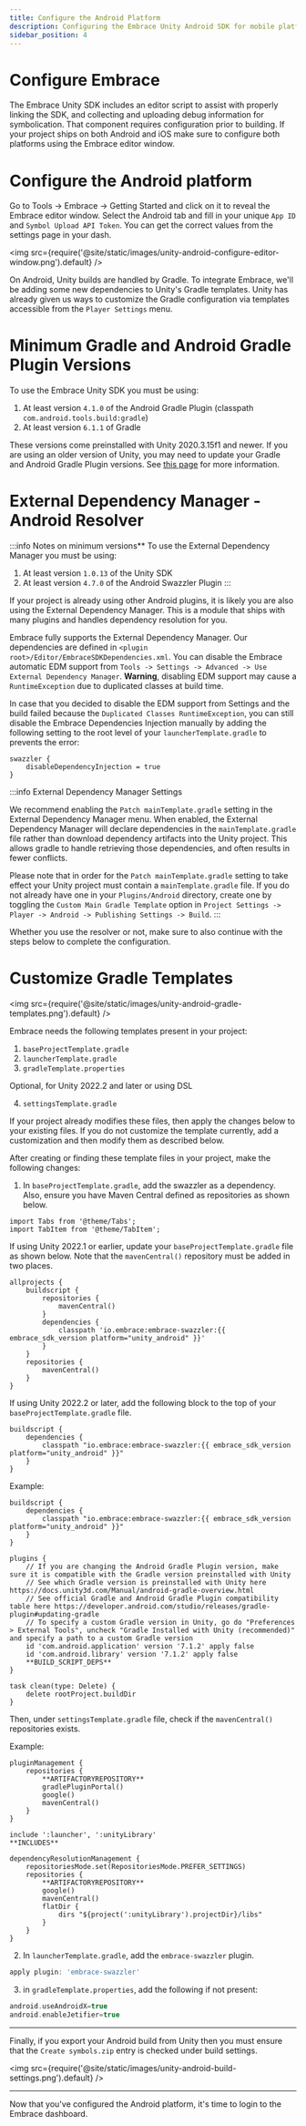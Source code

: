 ```yaml
---
title: Configure the Android Platform
description: Configuring the Embrace Unity Android SDK for mobile platforms
sidebar_position: 4
---
```


# Configure Embrace

The Embrace Unity SDK includes an editor script to assist with properly linking the SDK, and collecting and uploading debug information for symbolication. That component requires configuration prior to building. If your project ships on both Android and iOS make sure to configure both platforms using the Embrace editor window.

# Configure the Android platform

Go to Tools -> Embrace -> Getting Started and click on it to reveal the Embrace editor window. Select the Android tab and fill in your unique `App ID` and `Symbol Upload API Token`. You can get the correct values from the settings page in your dash.

<img src={require('@site/static/images/unity-android-configure-editor-window.png').default} />

On Android, Unity builds are handled by Gradle. To integrate Embrace, we'll be adding some new dependencies to Unity's Gradle templates. Unity has already given us ways to customize the Gradle configuration via templates accessible from the `Player Settings` menu.

# Minimum Gradle and Android Gradle Plugin Versions

To use the Embrace Unity SDK you must be using:
1. At least version `4.1.0` of the Android Gradle Plugin (classpath `com.android.tools.build:gradle`)
1. At least version `6.1.1` of Gradle

These versions come preinstalled with Unity 2020.3.15f1 and newer. If you are using an older version of Unity, you may need to update your Gradle and Android Gradle Plugin versions. See [this page](https://docs.unity3d.com/Manual/android-gradle-overview.html) for more information.

# External Dependency Manager - Android Resolver

:::info Notes on minimum versions**
To use the External Dependency Manager you must be using:
1. At least version `1.0.13` of the Unity SDK
1. At least version `4.7.0` of the Android Swazzler Plugin
:::

If your project is already using other Android plugins, it is likely you are also using the External Dependency Manager. This is a module that ships with many plugins and handles dependency resolution for you.  

Embrace fully supports the External Dependency Manager. Our dependencies are defined in `<plugin root>/Editor/EmbraceSDKDependencies.xml`. You can disable the Embrace automatic EDM support from `Tools -> Settings -> Advanced -> Use External Dependency Manager`. **Warning**, disabling EDM support may cause a `RuntimeException` due to duplicated classes at build time.

In case that you decided to disable the EDM support from Settings and the build failed because the `Duplicated Classes RuntimeException`, you can still disable the Embrace Dependencies Injection manually by adding the following setting to the root level of your `launcherTemplate.gradle` to prevents the error:

```
swazzler {
    disableDependencyInjection = true
}
```

:::info External Dependency Manager Settings

We recommend enabling the `Patch mainTemplate.gradle` setting in the External Dependency Manager menu. When enabled, the External Dependency Manager will declare dependencies in the `mainTemplate.gradle` file rather than download dependency artifacts into the Unity project. This allows gradle to handle retrieving those dependencies, and often results in fewer conflicts.

Please note that in order for the `Patch mainTemplate.gradle` setting to take effect your Unity project must contain a `mainTemplate.gradle` file. If you do not already have one in your `Plugins/Android` directory, create one by toggling the `Custom Main Gradle Template` option in `Project Settings -> Player -> Android -> Publishing Settings -> Build`.
:::

Whether you use the resolver or not, make sure to also continue with the steps below to complete the configuration.

# Customize Gradle Templates

<img src={require('@site/static/images/unity-android-gradle-templates.png').default} />

Embrace needs the following templates present in your project:

1. `baseProjectTemplate.gradle`
2. `launcherTemplate.gradle`
3. `gradleTemplate.properties`


Optional, for Unity 2022.2 and later or using DSL

4. `settingsTemplate.gradle`

If your project already modifies these files, then apply the changes below to your existing files. If you do not customize the template currently, add a customization and then modify them as described below.

After creating or finding these template files in your project, make the following changes:

1. In `baseProjectTemplate.gradle`, add the swazzler as a dependency. Also, ensure you have Maven Central defined as repositories as shown below. 

```mdx-code-block
import Tabs from '@theme/Tabs';
import TabItem from '@theme/TabItem';
```

<Tabs groupId="gradle_version" queryString="gradle_version">
<TabItem value="agp_below_7_1" label="2022.1 or earlier or AGP below 7.1.2">

If using Unity 2022.1 or earlier, update your `baseProjectTemplate.gradle` file as shown below. Note that the `mavenCentral()` repository must be added in two places.

    allprojects {
        buildscript {
            repositories {
                mavenCentral()
            }
            dependencies {
                classpath 'io.embrace:embrace-swazzler:{{ embrace_sdk_version platform="unity_android" }}'
            }
        }
        repositories {
            mavenCentral()
        }
    }

</TabItem>
<TabItem value="agp_above_7_1" label="Unity 2022.2 or later or AGP 7.1.2 or later">

If using Unity 2022.2 or later, add the following block to the top of your `baseProjectTemplate.gradle` file.

    buildscript {
        dependencies {
            classpath "io.embrace:embrace-swazzler:{{ embrace_sdk_version platform="unity_android" }}"
        }
    }

Example:

    buildscript {
        dependencies {
            classpath "io.embrace:embrace-swazzler:{{ embrace_sdk_version platform="unity_android" }}"
        }
    }

    plugins {
        // If you are changing the Android Gradle Plugin version, make sure it is compatible with the Gradle version preinstalled with Unity
        // See which Gradle version is preinstalled with Unity here https://docs.unity3d.com/Manual/android-gradle-overview.html
        // See official Gradle and Android Gradle Plugin compatibility table here https://developer.android.com/studio/releases/gradle-plugin#updating-gradle
        // To specify a custom Gradle version in Unity, go do "Preferences > External Tools", uncheck "Gradle Installed with Unity (recommended)" and specify a path to a custom Gradle version
        id 'com.android.application' version '7.1.2' apply false
        id 'com.android.library' version '7.1.2' apply false
        **BUILD_SCRIPT_DEPS**
    }

    task clean(type: Delete) {
        delete rootProject.buildDir
    }

Then, under `settingsTemplate.gradle` file, check if the `mavenCentral()` repositories exists.

Example:

    pluginManagement {
        repositories {
            **ARTIFACTORYREPOSITORY**
            gradlePluginPortal()
            google()
            mavenCentral()
        }
    }

    include ':launcher', ':unityLibrary'
    **INCLUDES**

    dependencyResolutionManagement {
        repositoriesMode.set(RepositoriesMode.PREFER_SETTINGS)
        repositories {
            **ARTIFACTORYREPOSITORY**
            google()
            mavenCentral()
            flatDir {
                dirs "${project(':unityLibrary').projectDir}/libs"
            }
        }
    }
</TabItem>
</Tabs>

2. In `launcherTemplate.gradle`, add the `embrace-swazzler` plugin.

 ```gradle
 apply plugin: 'embrace-swazzler'
 ```

3.  in `gradleTemplate.properties`, add the following if not present:
 
 ```gradle
 android.useAndroidX=true
 android.enableJetifier=true
 ```

---

Finally, if you export your Android build from Unity then you must ensure that the `Create symbols.zip` entry is checked under build settings.

<img src={require('@site/static/images/unity-android-build-settings.png').default} />

--- 

Now that you've configured the Android platform, it's time to login to the Embrace dashboard.
